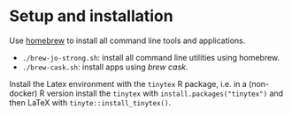# Setup and installation

Use [homebrew](https://brew.sh) to install all command line tools and 
applications.

- `./brew-jo-strong.sh`: install all command line utilities using homebrew.
- `./brew-cask.sh`: install apps using *brew cask*.

Install the Latex environment with the `tinytex` R package, i.e. in a 
(non-docker) R version install the `tinytex` with 
`install.packages("tinytex")` and then LaTeX with `tinyte::install_tinytex()`.

